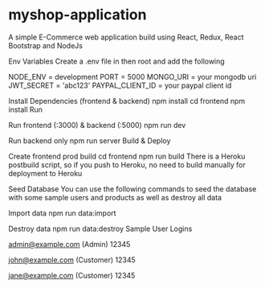 # myshop-application
A simple E-Commerce web application build using React, Redux, React Bootstrap and NodeJs

Env Variables
Create a .env file in then root and add the following

NODE_ENV = development
PORT = 5000
MONGO_URI = your mongodb uri
JWT_SECRET = 'abc123'
PAYPAL_CLIENT_ID = your paypal client id

Install Dependencies (frontend & backend)
npm install
cd frontend
npm install
Run

Run frontend (:3000) & backend (:5000)
npm run dev

Run backend only
npm run server
Build & Deploy

Create frontend prod build
cd frontend
npm run build
There is a Heroku postbuild script, so if you push to Heroku, no need to build manually for deployment to Heroku

Seed Database
You can use the following commands to seed the database with some sample users and products as well as destroy all data

Import data
npm run data:import

Destroy data
npm run data:destroy
Sample User Logins

admin@example.com (Admin)
12345

john@example.com (Customer)
12345

jane@example.com (Customer)
12345
